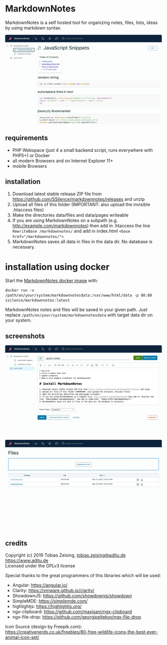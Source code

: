 # MarkdownNotes

MarkdownNotes is a self hosted tool for organizing notes, files, lists, ideas by using markdown syntax.

![MarkdownNote Screenshot](https://github.com/SSilence/markdownnotes/raw/master/screenshot_1.jpg "MarkdownNote Screenshot")

## requirements

* PHP Webspace (just 4 a small backend script, runs everywhere with PHP5+) or Docker
* all modern Browsers and on Internet Explorer 11+
* mobile Browsers

## installation

1. Download latest stable release ZIP file from https://github.com/SSilence/markdownnotes/releases and unzip
2. Upload all files of this folder (IMPORTANT: also upload the invisible .htaccess files)
3. Make the directories data/files and data/pages writeable
4. If you are using MarkdownNotes on a subpath (e.g. http://example.com/markdownnotes) then add in .htaccess the line ``RewriteBase /markdownnotes/`` and add in index.html ``<base href="/markdownnotes/">``
5. MarkdownNotes saves all data in files in the data dir. No database is necessary.

# installation using docker

Start the [MarkdownNotes docker image](https://hub.docker.com/r/ssilence/markdownnotes) with:
```
docker run -v /path/on/your/system/markdownnotesdata:/var/www/html/data -p 80:80 ssilence/markdownnotes:latest
```
MarkdownNotes notes and files will be saved in your given path. Just replace ``/path/on/your/system/markdownnotesdata`` with target data dir on your system.

## screenshots

![MarkdownNote Screenshot](https://github.com/SSilence/markdownnotes/raw/master/screenshot_2.jpg "MarkdownNote Screenshot")

![MarkdownNote Screenshot](https://github.com/SSilence/markdownnotes/raw/master/screenshot_3.jpg "MarkdownNote Screenshot")

## credits

Copyright (c) 2019 Tobias Zeising, tobias.zeising@aditu.de  
https://www.aditu.de  
Licensed under the GPLv3 license

Special thanks to the great programmers of this libraries which will be used:

* Angular: https://angular.io/
* Clarity: https://vmware.github.io/clarity/
* ShowdownJS: https://github.com/showdownjs/showdown
* SimpleMDE: https://simplemde.com/
* highlightjs: https://highlightjs.org/
* ngx-clipboard: https://github.com/maxisam/ngx-clipboard
* ngx-file-drop: https://github.com/georgipeltekov/ngx-file-drop

Icon Source (design by Freepik.com): https://creativenerds.co.uk/freebies/80-free-wildlife-icons-the-best-ever-animal-icon-set/
